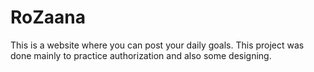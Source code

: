 # RoZaana
This is a website where you can post your daily goals.
This project was done mainly to practice authorization and also some designing.
